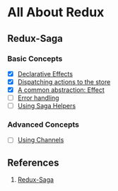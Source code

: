# All About Redux

## Redux-Saga

### Basic Concepts

- [x] [Declarative Effects](https://redux-saga.js.org/docs/basics/DeclarativeEffects)
- [x] [Dispatching actions to the store](https://redux-saga.js.org/docs/basics/DispatchingActions#dispatching-actions-to-the-store)
- [x] [A common abstraction: Effect](https://redux-saga.js.org/docs/basics/Effect)
- [ ] [Error handling](https://redux-saga.js.org/docs/basics/ErrorHandling)
- [ ] [Using Saga Helpers](https://redux-saga.js.org/docs/basics/UsingSagaHelpers)

### Advanced Concepts

- [ ] [Using Channels](https://redux-saga.js.org/docs/advanced/Channels)

## References

1. [Redux-Saga](https://redux-saga.js.org/docs/introduction/GettingStarted)
